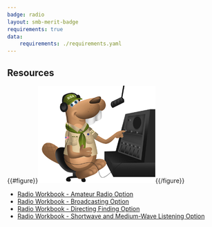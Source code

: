 ```yaml
---
badge: radio
layout: smb-merit-badge
requirements: true
data:
    requirements: ./requirements.yaml
---
```


## Resources

{{#figure}}<img src="radio-bucky.jpg" class="W(100%)" />{{/figure}}
* [Radio Workbook - Amateur Radio Option](radio-workbook-amateur-radio.pdf)
* [Radio Workbook - Broadcasting Option](radio-workbook-broadcasting.pdf)
* [Radio Workbook - Directing Finding Option](radio-workbook-direction-finding.pdf)
* [Radio Workbook - Shortwave and Medium-Wave Listening Option](radio-workbook-shortwave-and-medium-wave-listening.pdf)
